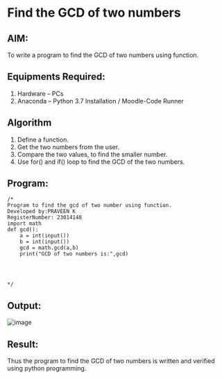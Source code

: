 # Find the GCD of two numbers

## AIM:
To write a program to find the GCD of two numbers using function.

## Equipments Required:
1. Hardware – PCs
2. Anaconda – Python 3.7 Installation / Moodle-Code Runner

## Algorithm
1. Define a function.
2. Get the two numbers from the user.
3. Compare the two values, to find the smaller number.
4. Use for() and if() loop to find the GCD of the two numbers.

## Program:
```
/*
Program to find the gcd of two number using function.
Developed by:PRAVEEN K 
RegisterNumber: 23014148 
import math
def gcd():
    a = int(input())
    b = int(input())
    gcd = math.gcd(a,b)
    print("GCD of two numbers is:",gcd)
        
  
 

*/
```

## Output:
 ![image](https://github.com/K-PRAVEEN-2005/GCD-of-two-numbers/assets/145742724/369d8a8f-2f5c-42a6-b05a-1e316c23311d)


## Result:
Thus the program to find the GCD of two numbers is written and verified using python programming.
